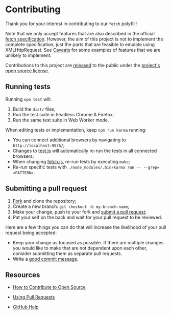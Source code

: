 # Contributing

Thank you for your interest in contributing to our `fetch` polyfill!

Note that we only accept features that are also described in the official [fetch
specification][]. However, the aim of this project is not to implement the
complete specification; just the parts that are feasible to emulate using
XMLHttpRequest. See [Caveats][] for some examples of features that we are
unlikely to implement.

Contributions to this project are [released][tos] to the public under the
[project's open source license](LICENSE).

## Running tests

Running `npm test` will:

1. Build the `dist/` files;
1. Run the test suite in headless Chrome & Firefox;
1. Run the same test suite in Web Worker mode.

When editing tests or implementation, keep `npm run karma` running:

- You can connect additional browsers by navigating to `http://localhost:9876/`;
- Changes to [test.js](test/test.js) will automatically re-run the tests in all
  connected browsers;
- When changing [fetch.js](fetch.js), re-run tests by executing `make`;
- Re-run specific tests with `./node_modules/.bin/karma run -- --grep=<PATTERN>`.
 
## Submitting a pull request

1. [Fork][fork] and clone the repository;
1. Create a new branch: `git checkout -b my-branch-name`;
1. Make your change, push to your fork and [submit a pull request][pr];
1. Pat your self on the back and wait for your pull request to be reviewed.

Here are a few things you can do that will increase the likelihood of your pull
request being accepted:

- Keep your change as focused as possible. If there are multiple changes you
  would like to make that are not dependent upon each other, consider submitting
  them as separate pull requests.
- Write a [good commit message][].

## Resources

- [How to Contribute to Open Source](https://opensource.guide/how-to-contribute/)
- [Using Pull Requests](https://help.github.com/articles/about-pull-requests/)
- [GitHub Help](https://help.github.com)


  [fetch specification]: https://fetch.spec.whatwg.org
  [tos]: https://help.github.com/articles/github-terms-of-service/#6-contributions-under-repository-license
  [fork]: https://github.com/github/fetch/fork
  [pr]: https://github.com/github/fetch/compare
  [good commit message]: http://tbaggery.com/2008/04/19/a-note-about-git-commit-messages.html
  [caveats]: https://github.github.io/fetch/#caveats
